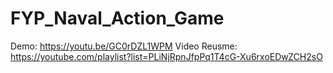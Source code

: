 # FYP_Naval_Action_Game
Demo: https://youtu.be/GC0rDZL1WPM
Video Reusme:
https://youtube.com/playlist?list=PLiNjRpnJfpPq1T4cG-Xu6rxoEDwZCH2sO
